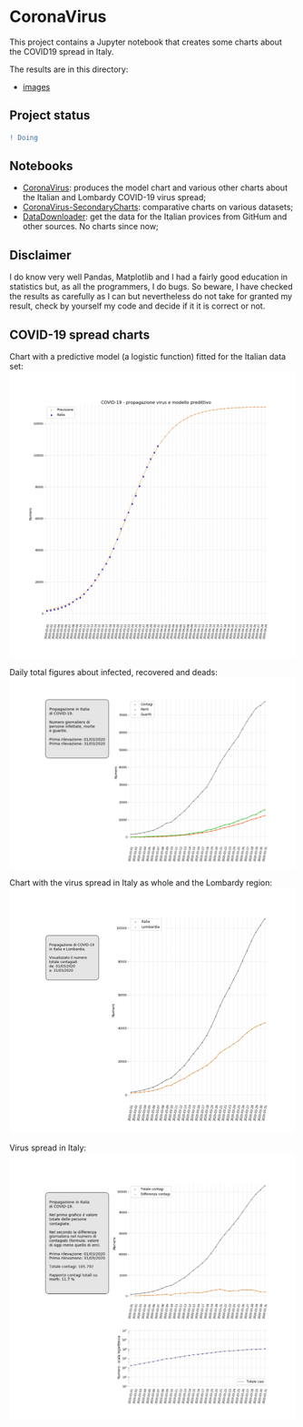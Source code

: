 # CoronaVirus
This project contains a Jupyter notebook that creates some charts about the COVID19 spread in Italy.

The results are in this directory:
  - [images](./images)

## Project status
```diff
! Doing
```
## Notebooks

- [CoronaVirus](notebook/CoronaVirus.ipynb): produces the model chart and various other charts about the Italian and Lombardy COVID-19 virus spread;
- [CoronaVirus-SecondaryCharts](notebook/CoronaVirus-SecondaryCharts.ipynb): comparative charts on various datasets;
- [DataDownloader](notebook/DataDownloader.ipynb): get the data for the Italian provices from GitHum and other sources. No charts since now;  

## Disclaimer
I do know very well Pandas, Matplotlib and I had a fairly good education in statistics but, as all the programmers, I do bugs.
So beware, I have checked the results as carefully as I can but nevertheless do not take for granted my result, check by yourself my 
code and decide if it it is correct or not.

## COVID-19 spread charts
Chart with a predictive model (a logistic function) fitted for the Italian data set:
![Italy chart with comparative logistic model](./images/covid19_IT_with_logistic_model_chart.png?)

Daily total figures about infected, recovered and deads:
![Italy chart](./images/covid19_daily_infected_chart.png?)

Chart with the virus spread in Italy as whole and the Lombardy region:
![Italy and Lombardy composite chart](./images/covid19_composed_chart.png?)

Virus spread in Italy:
![Italy chart](./images/covid19_chart.png?)

